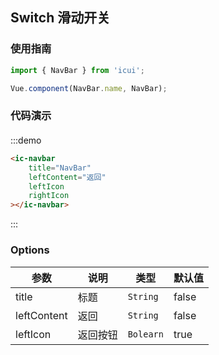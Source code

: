 ## Switch 滑动开关

### 使用指南
``` javascript
import { NavBar } from 'icui';

Vue.component(NavBar.name, NavBar);
```

### 代码演示

#### 

:::demo
```html
<ic-navbar
    title="NavBar"
    leftContent="返回"
    leftIcon
    rightIcon
></ic-navbar>
```
:::

### Options

| 参数       | 说明      | 类型       | 默认值       |
|-----------|-----------|-----------|-------------|
| title | 标题 | `String` | false|
| leftContent | 返回 | `String` | false|
| leftIcon | 返回按钮 | `Bolearn` | true|

